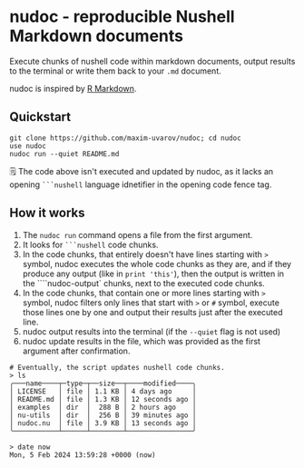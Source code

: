 # nudoc - reproducible Nushell Markdown documents

Execute chunks of nushell code within markdown documents, output results to the terminal or write them back to your `.md` document.

nudoc is inspired by [R Markdown](https://bookdown.org/yihui/rmarkdown/basics.html#basics).

## Quickstart

```
git clone https://github.com/maxim-uvarov/nudoc; cd nudoc
use nudoc
nudoc run --quiet README.md
```

🗒 The code above isn't executed and updated by nudoc, as it lacks an opening ` ```nushell ` language idnetifier in the opening code fence tag.

## How it works

1. The `nudoc run` command opens a file from the first argument.
2. It looks for ` ```nushell ` code chunks.
3. In the code chunks, that entirely doesn't have lines starting with `>` symbol, nudoc executes the whole code chunks as they are, and if they produce any output (like in `print 'this'`), then the output is written in the ````nudoc-output` chunks, next to the executed code chunks.
4. In the code chunks, that contain one or more lines starting with `>` symbol, nudoc filters only lines that start with `>` or `#` symbol, execute those lines one by one and output their results just after the executed line.
5. nudoc output results into the terminal (if the `--quiet` flag is not used)
6. nudoc update results in the file, which was provided as the first argument after confirmation.

```nushell
# Eventually, the script updates nushell code chunks.
> ls
╭───name────┬─type─┬──size──┬────modified────╮
│ LICENSE   │ file │ 1.1 KB │ 4 days ago     │
│ README.md │ file │ 1.3 KB │ 12 seconds ago │
│ examples  │ dir  │  288 B │ 2 hours ago    │
│ nu-utils  │ dir  │  256 B │ 39 minutes ago │
│ nudoc.nu  │ file │ 3.9 KB │ 13 seconds ago │
╰───────────┴──────┴────────┴────────────────╯

> date now
Mon, 5 Feb 2024 13:59:28 +0000 (now)
```
